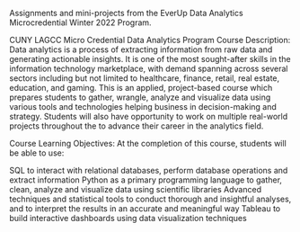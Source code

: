 Assignments and mini-projects from the EverUp Data Analytics Microcredential Winter 2022 Program.

CUNY LAGCC Micro Credential Data Analytics Program
Course Description:
Data analytics is a process of extracting information from raw data and generating actionable insights. It is one of the most sought-after skills in the information technology marketplace, with demand spanning across several sectors including but not limited to healthcare, finance, retail, real estate, education, and gaming. This is an applied, project-based course which prepares students to gather, wrangle, analyze and visualize data using various tools and technologies helping business in decision-making and strategy. Students will also have opportunity to work on multiple real-world projects throughout the to advance their career in the analytics field.

Course Learning Objectives:
At the completion of this course, students will be able to use:

SQL to interact with relational databases, perform database operations and extract information
Python as a primary programming language to gather, clean, analyze and visualize data using scientific libraries
Advanced techniques and statistical tools to conduct thorough and insightful analyses, and to interpret the results in an accurate and meaningful way
Tableau to build interactive dashboards using data visualization techniques
